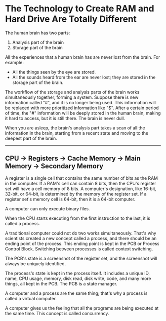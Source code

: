 # The Technology to Create RAM and Hard Drive Are Totally Different

The human brain has two parts:

1. Analysis part of the brain
2. Storage part of the brain

All the experiences that a human brain has are never lost from the brain. For example:
- All the things seen by the eye are stored.
- All the sounds heard from the ear are never lost; they are stored in the storage part of the brain.

The workflow of the storage and analysis parts of the brain works simultaneously together, forming a system. Suppose there is new information called "#", and it is no longer being used. This information will be replaced with more prioritized information like "$". After a certain period of time, the "#" information will be deeply stored in the human brain, making it hard to access, but it is still there. The brain is never dull.

When you are asleep, the brain's analysis part takes a scan of all the information in the brain, starting from a recent state and moving to the deepest part of the brain.

---

## CPU -> Registers -> Cache Memory -> Main Memory -> Secondary Memory

A register is a single cell that contains the same number of bits as the RAM in the computer. If a RAM's cell can contain 8 bits, then the CPU's register set will have a cell memory of 8 bits. A computer's designation, like 16-bit, 32-bit, or 64-bit, is determined by the memory of the register set. If a register set's memory cell is 64-bit, then it is a 64-bit computer.

A computer can only execute binary files.

When the CPU starts executing from the first instruction to the last, it is called a process.

A traditional computer could not do two works simultaneously. That's why scientists created a new concept called a process, and there should be an ending point of the process. This ending point is kept in the PCB or Process Control Block. Switching between processes is called context switching.

The PCB's state is a screenshot of the register set, and the screenshot will always be uniquely identified.

The process's state is kept in the process itself. It includes a unique ID, name, CPU usage, memory, disk read, disk write, code, and many more things, all kept in the PCB. The PCB is a state manager.

A computer and a process are the same thing; that's why a process is called a virtual computer.

A computer gives us the feeling that all the programs are being executed at the same time. This concept is called concurrency.
